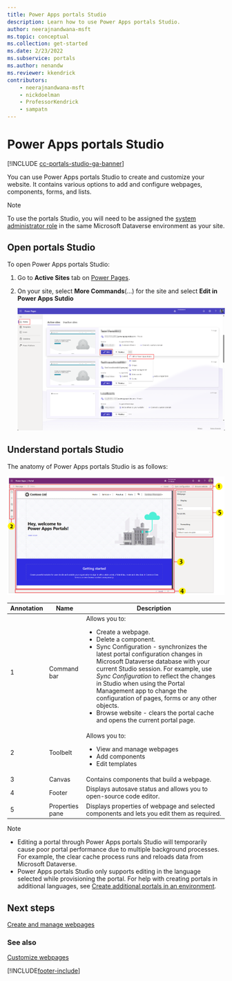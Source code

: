 ```yaml
---
title: Power Apps portals Studio
description: Learn how to use Power Apps portals Studio.
author: neerajnandwana-msft
ms.topic: conceptual
ms.collection: get-started
ms.date: 2/23/2022
ms.subservice: portals
ms.author: nenandw
ms.reviewer: kkendrick
contributors:
    - neerajnandwana-msft
    - nickdoelman
    - ProfessorKendrick
    - sampatn
---
```


# Power Apps portals Studio

[!INCLUDE [cc-portals-studio-ga-banner](../../includes/cc-portals-studio-ga-banner.md)]

You can use Power Apps portals Studio to create and customize your website. It contains various options to add and configure webpages, components, forms, and lists.

> [!NOTE]
> To use the portals Studio, you will need to be assigned the [system administrator role](/power-platform/admin/assign-security-roles) in the same Microsoft Dataverse environment as your site. 

## Open portals Studio

To open Power Apps portals Studio:

1. Go to **Active Sites** tab on [Power Pages](https://make.powerpages.microsoft.com).

1. On your site, select **More Commands**(...) for the site and select **Edit in Power Apps Sutdio** 

    ![Select Edit in Power Apps Studio to open the site in Power Apps Portals Studio.](media/manage-existing-portals/edit-in-power-apps.png "Select Edit in Power Apps Studio to open the site in Studio")

## Understand portals Studio

The anatomy of Power Apps portals Studio is as follows:

![Power Apps portals Studio anatomy.](media/maker-anatomy.png "Power Apps portals Studio anatomy")  

| **Annotation** | **Name**        | **Description**                                                                              |
|----------------|-----------------|----------------------------------------------------------------------------------------------|
| 1              | Command bar     | Allows you to: <ul> <li> Create a webpage. </li> <li> Delete a component. </li> <li> Sync Configuration - synchronizes the latest portal configuration changes in Microsoft Dataverse database with your current Studio session. For example, use *Sync Configuration* to reflect the changes in Studio when using the Portal Management app to change the configuration of pages, forms or any other objects. </li> <li> Browse website - clears the portal cache and opens the current portal page. </li></ul>  |
| 2              | Toolbelt        | Allows you to:<ul><li>View and manage webpages</li><li>Add components</li><li>Edit templates</li></ul>  |
| 3              | Canvas          | Contains components that build a webpage.                                                    |
| 4              | Footer          | Displays autosave status and allows you to open-source code editor.                         |
| 5              | Properties pane | Displays properties of webpage and selected components and lets you edit them as required. |

> [!NOTE]
> - Editing a portal through Power Apps portals Studio will temporarily cause poor portal performance due to multiple background processes. For example, the clear cache process runs and reloads data from Microsoft Dataverse.
> - Power Apps portals Studio only supports editing in the language selected while provisioning the portal. For help with creating portals in additional languages, see [Create additional portals in an environment](create-additional-portals.md).

## Next steps

[Create and manage webpages](create-manage-webpages.md)

### See also

[Customize webpages](compose-page.md)


[!INCLUDE[footer-include](../../includes/footer-banner.md)]
